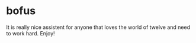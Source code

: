 # bofus
It is really nice assistent for anyone that loves the world of twelve and need to work hard. Enjoy!
